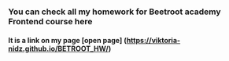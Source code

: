 ### You can check all my homework for Beetroot academy Frontend course here

#### It is a link on my page [open page] (https://viktoria-nidz.github.io/BETROOT_HW/)
